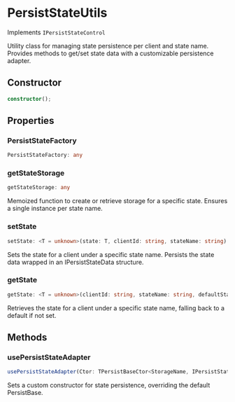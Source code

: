# PersistStateUtils

Implements `IPersistStateControl`

Utility class for managing state persistence per client and state name.
Provides methods to get/set state data with a customizable persistence adapter.

## Constructor

```ts
constructor();
```

## Properties

### PersistStateFactory

```ts
PersistStateFactory: any
```

### getStateStorage

```ts
getStateStorage: any
```

Memoized function to create or retrieve storage for a specific state.
Ensures a single instance per state name.

### setState

```ts
setState: <T = unknown>(state: T, clientId: string, stateName: string) => Promise<void>
```

Sets the state for a client under a specific state name.
Persists the state data wrapped in an IPersistStateData structure.

### getState

```ts
getState: <T = unknown>(clientId: string, stateName: string, defaultState: T) => Promise<T>
```

Retrieves the state for a client under a specific state name, falling back to a default if not set.

## Methods

### usePersistStateAdapter

```ts
usePersistStateAdapter(Ctor: TPersistBaseCtor<StorageName, IPersistStateData>): void;
```

Sets a custom constructor for state persistence, overriding the default PersistBase.
